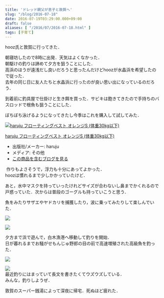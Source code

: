 ```yaml
---
title: 'ドレッド親父が息子と敦賀へ'
slug: "/blog/2016-07-18"
date: 2016-07-19T03:29:00.000+09:00
draft: false
aliases: [ "/2016/07/2016-07-18.html" ]
tags: [子育て]
---
```


hooz氏と敦賀に行ってきた．  
  
朝寝坊したので8時に出発．天気はよくなかった．  
朝駆けの釣りは諦めて夕方を狙うことにした．  
高浜のほうが遠浅だし良いだろうと思ったんだけどhoozが水晶浜を希望したので従った．  
去年の同じ日に友人たちと水晶浜に行ったのが良い思い出になっているのだろう．  
  
到着前に釣具屋で仕掛けと生き餌を買った．サビキは飽きてきたので手持ちのバスロッドで根魚も狙うことにした．  
  
ぼちぼち泳げるようになってきたし今季はこれを購入して試してみた．  
  

[![haruju フローティングベスト オレンジS (体重30kg以下)](https://ecx.images-amazon.com/images/I/510nnfFNGDL._SL160_.jpg "haruju フローティングベスト オレンジS (体重30kg以下)")](https://www.amazon.co.jp/exec/obidos/ASIN/B00LQE592I/5an0-22/)  

[haruju フローティングベスト オレンジS (体重30kg以下)](https://www.amazon.co.jp/exec/obidos/ASIN/B00LQE592I/5an0-22/)

*   出版社/メーカー: haruju
*   メディア: その他
*   [この商品を含むブログを見る](https://d.hatena.ne.jp/asin/B00LQE592I/5an0-22)

  
 作りもよさそうで，浮力も十分にあってよかった．  
hoozは慣れるまで少しかかっていたけど．  
  
あと，水中マスクを持っていったけれどサイズが合わないし鼻までかくれるので戸惑っていた．次からは普段のゴーグルも持っていこうと思う．  
  
魚をみたりサザエやヤドカリを捕獲したり，波に乗ってみたりして楽しんでいた．  
  
![](https://gyazo.com/f4039ffad76428b690ed60b82dfa3f0c.jpg)  
  
![](https://gyazo.com/935d9d4d792bce2d1966f2be673b9e6d.jpg)  
  
夕方まで浜で遊んで，白木漁港へ移動して釣りを開始．  
日が暮れるまでお騒がせもんじゅ野郎の目の前で高速増殖された高級魚を釣った．  
  
[![](https://bot.gyazo.com/d9a8a5fcd883d18551653cabc63bc25e.jpg)](https://bot.gyazo.com/d9a8a5fcd883d18551653cabc63bc25e.jpg)  
  
![](https://gyazo.com/de6d9b0fa6223e9aa439606b8028ca66.jpg)  
最近釣りにはまっていて長文を書きたくてウズウズしている．  
みんな，釣りしようぜ．  
  
敦賀のスーパー銭湯によって深夜に帰宅．死ぬほど疲れた．